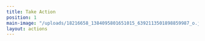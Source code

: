 ```yaml
---
title: Take Action
position: 1
main-image: "/uploads/18216658_1384095801651015_6392113501898859987_o.jpg"
layout: actions
---
```


